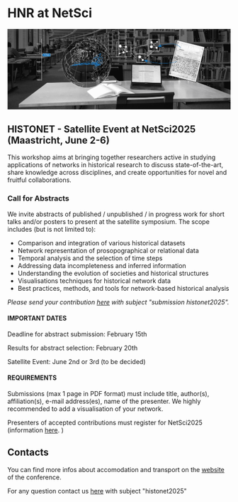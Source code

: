 # HNR at NetSci

<img src="images/hnr header modern-min.png">

## HISTONET - Satellite Event at NetSci2025 (Maastricht, June 2-6)
This workshop aims at bringing together researchers active in studying applications of networks in historical research to discuss state-of-the-art, share knowledge across disciplines, and create opportunities for novel and fruitful collaborations. 

### Call for Abstracts

We invite abstracts of published / unpublished / in progress work for short talks and/or posters to present at the satellite symposium. The scope includes (but is not limited to):

- Comparison and integration of various historical datasets
- Network representation of prosopographical or relational data
- Temporal analysis and the selection of time steps
- Addressing data incompleteness and inferred information
- Understanding the evolution of societies and historical structures
- Visualisations techniques for historical network data
- Best practices, methods, and tools for network-based historical analysis

*Please send your contribution [here](mailto:events@historicalnetworkresearch.org) with subject "submission histonet2025".*

#### IMPORTANT DATES

Deadline for abstract submission: February 15th

Results for abstract selection: February 20th

Satellite Event: June 2nd or 3rd (to be decided)

#### REQUIREMENTS
Submissions (max 1 page in PDF format) must include title, author(s), affiliation(s), e-mail address(es), name of the presenter. We highly recommended to add a visualisation of your network.

Presenters of accepted contributions must register for NetSci2025 (information [here](https://netsci2025.github.io/registration/). )

## Contacts 
You can find more infos about accomodation and  transport on the [website](https://netsci2025.github.io/) of the conference.

For any question contact us [here](mailto:events@historicalnetworkresearch.org) with subject "histonet2025"
